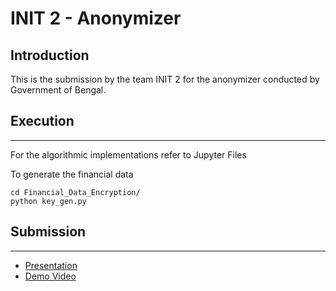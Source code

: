 # INIT 2 - Anonymizer
## Introduction
This is the submission by the team INIT 2 for the anonymizer conducted by Government of Bengal.

## Execution
---
For the algorithmic implementations refer to Jupyter Files

To generate the financial data
```
cd Financial_Data_Encryption/
python key_gen.py
```

## Submission
---
* [Presentation](https://docs.google.com/presentation/d/143hVW_lmIDnzAPeTl3T-o6s_AGmR_HnadeeNMMSwAgI/edit?usp=sharing)
* [Demo Video](https://drive.google.com/file/d/11Lb_Zxu-b92hUMkNKW6U8ysoi_oOWcqq/view?usp=sharing)
